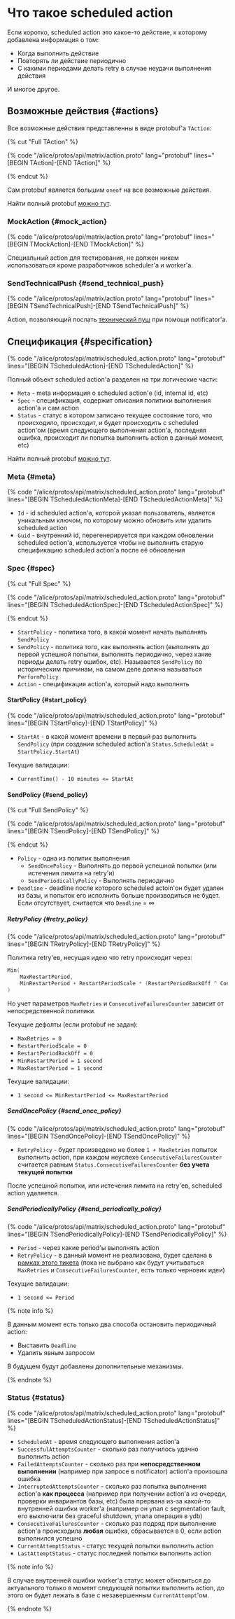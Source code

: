 # Что такое scheduled action

Если коротко, scheduled action это какое-то действие, к которому добавлена информация о том:
* Когда выполнить действие
* Повторять ли действие периодично
* С какими периодами делать retry в случае неудачи выполнения действия

И многое другое.

## Возможные действия {#actions}

Все возможные действия представленны в виде protobuf'а ```TAction```:

{% cut "Full TAction" %}

{% code "/alice/protos/api/matrix/action.proto" lang="protobuf" lines="[BEGIN TAction]-[END TAction]" %}

{% endcut %}

Сам protobuf является большим ```oneof``` на все возможные действия.

Найти полный protobuf [можно тут](https://a.yandex-team.ru/arc/trunk/arcadia/alice/protos/api/matrix/action.proto).

### MockAction {#mock_action}

{% code "/alice/protos/api/matrix/action.proto" lang="protobuf" lines="[BEGIN TMockAction]-[END TMockAction]" %}

Специальный action для тестирования, не должен никем использоваться кроме разработчиков scheduler'а и worker'а.

### SendTechnicalPush {#send_technical_push}

{% code "/alice/protos/api/matrix/action.proto" lang="protobuf" lines="[BEGIN TSendTechnicalPush]-[END TSendTechnicalPush]" %}

Action, позволяющий послать [технический пуш](https://docs.yandex-team.ru/alice-matrix/pages/notificator/technical_pushes) при помощи notificator'а.

## Спецификация {#specification}

{% code "/alice/protos/api/matrix/scheduled_action.proto" lang="protobuf" lines="[BEGIN TScheduledAction]-[END TScheduledAction]" %}

Полный объект scheduled action'а разделен на три логические части:
* ```Meta``` - meta информация о scheduled action'е (id, internal id, etc)
* ```Spec``` - спецификация, содержит описания политики выполнения action'а и сам action
* ```Status``` - статус в котором записано текущее состояние того, что происходило, происходит, и будет происходить с scheduled action'ом (время следующего выполнения action'а, последняя ошибка, происходит ли попытка выполнить action в данный момент, etc)

Найти полный protobuf [можно тут](https://a.yandex-team.ru/arc/trunk/arcadia/alice/protos/api/matrix/scheduled_action.proto).

### Meta {#meta}

{% code "/alice/protos/api/matrix/scheduled_action.proto" lang="protobuf" lines="[BEGIN TScheduledActionMeta]-[END TScheduledActionMeta]" %}

* ```Id``` - id scheduled action'а, которой указал пользователь, является уникальным ключом, по которому можно обновить или удалить scheduled action
* ```Guid``` - внутренний id, перегенерируется при каждом обновлении scheduled action'а, используется чтобы не выполнить старую спецификацию scheduled action'а после её обновления

### Spec {#spec}

{% cut "Full Spec" %}

{% code "/alice/protos/api/matrix/scheduled_action.proto" lang="protobuf" lines="[BEGIN TScheduledActionSpec]-[END TScheduledActionSpec]" %}

{% endcut %}

* ```StartPolicy``` - политика того, в какой момент начать выполнять ```SendPolicy```
* ```SendPolicy``` - политика того, как выполнять action (выполнять до первой успешной попытки, выполнять периодично, через какие периоды делать retry ошибок, etc). Называется ```SendPolicy``` по историческим причинам, на самом деле должна называться ```PerformPolicy```
* ```Action``` - спецификация action'а, который надо выполнять

#### StartPolicy {#start_policy}

{% code "/alice/protos/api/matrix/scheduled_action.proto" lang="protobuf" lines="[BEGIN TStartPolicy]-[END TStartPolicy]" %}

* ```StartAt``` - в какой момент времени в первый раз выполнить ```SendPolicy``` (при создании scheduled action'a ```Status.ScheduledAt``` = ```StartPolicy.StartAt```)

Текущие валидации:
* ```CurrentTime() - 10 minutes <= StartAt```

#### SendPolicy {#send_policy}

{% cut "Full SendPolicy" %}

{% code "/alice/protos/api/matrix/scheduled_action.proto" lang="protobuf" lines="[BEGIN TSendPolicy]-[END TSendPolicy]" %}

{% endcut %}

* ```Policy``` - одна из политик выполнения
    * ```SendOncePolicy``` - Выполнять до первой успешной попытки (или истечения лимита на retry'и)
    * ```SendPeriodicallyPolicy``` - Выполнять периодично
* ```Deadline``` - deadline после которого scheduled actoin'он будет удален из базы, и попыток его исполнить больше производиться не будет. Если отсутствует, считается что ```Deadline``` = $\infty$

##### RetryPolicy {#retry_policy}

{% code "/alice/protos/api/matrix/scheduled_action.proto" lang="protobuf" lines="[BEGIN TRetryPolicy]-[END TRetryPolicy]" %}

Политика retry'ев, несущая идею что retry происходит через:

```cpp
Min(
    MaxRestartPeriod,
    MinRestartPeriod + RestartPeriodScale * (RestartPeriodBackOff ^ ConsecutiveFailuresCounter)
)
```

Но учет параметров ```MaxRetries``` и ```ConsecutiveFailuresCounter``` зависит от непосредственной политики.

Текущие дефолты (если protobuf не задан):
* ```MaxRetries = 0```
* ```RestartPeriodScale = 0```
* ```RestartPeriodBackOff = 0```
* ```MinRestartPeriod = 1 second```
* ```MaxRestartPeriod = 1 second```

Текущие валидации:
* ```1 second <= MinRestartPeriod <= MaxRestartPeriod```

##### SendOncePolicy {#send_once_policy}

{% code "/alice/protos/api/matrix/scheduled_action.proto" lang="protobuf" lines="[BEGIN TSendOncePolicy]-[END TSendOncePolicy]" %}

* ```RetryPolicy``` - будет произведено не более ```1 + MaxRetries``` попыток выполнить action, при каждом неуспехе ```ConsecutiveFailuresCounter``` считается равным ```Status.ConsecutiveFailuresCounter``` **без учета текущей попытки**

После успешной попытки, или истечения лимита на retry'ев, scheduled action удаляется.

##### SendPeriodicallyPolicy {#send_periodically_policy}

{% code "/alice/protos/api/matrix/scheduled_action.proto" lang="protobuf" lines="[BEGIN TSendPeriodicallyPolicy]-[END TSendPeriodicallyPolicy]" %}

* ```Period``` - через какие period'ы выполнять action
* ```RetryPolicy``` - в данный момент не реализована, будет сделана в [рамках этого тикета](https://st.yandex-team.ru/ZION-226) (пока не выбрано как будут учитываться ```MaxRetries``` и ```ConsecutiveFailuresCounter```, есть только черновик идеи)

Текущие валидации:
* ```1 second <= Period```

{% note info %}

В данным момент есть только два способа остановить периодичный action:
* Выставить ```Deadline```
* Удалить явным запросом

В будущем будут добавлены дополнительные механизмы.

{% endnote %}

### Status {#status}

{% code "/alice/protos/api/matrix/scheduled_action.proto" lang="protobuf" lines="[BEGIN TScheduledActionStatus]-[END TScheduledActionStatus]" %}

* ```ScheduledAt``` - время следующего выполнения action'а
* ```SuccessfulAttemptsCounter``` - сколько раз получилось удачно выполнить action
* ```FailedAttemptsCounter``` - сколько раз при **непосредственном выполнении** (например при запросе в notificator) action'а произошла ошибка
* ```InterruptedAttemptsCounter``` - сколько раз попытка выполнения action'а **как процесса** (например при получении action'а из очереди, проверки инвариантов базы, etc) была прервана из-за какой-то внутренней ошибки worker'а (например он упал с segmentation fault, его выключили без graceful shutdown, упала операция в ydb)
* ```ConsecutiveFailuresCounter``` - сколько раз подряд при выполнение action'а происходила **любая** ошибка, сбрасывается в 0, если action выполнился успешно
* ```CurrentAttemptStatus``` - статус текущей попытки выполнить action
* ```LastAttemptStatus``` - статус последней попытки выполнить action

{% note info %}

В случае внутренней ошибки worker'а статус может обновиться до актуального только в момент следующей попытки выполнить action, до этого он будет лежать в базе с незавершенным ```CurrentAttempt```'ом.

{% endnote %}
